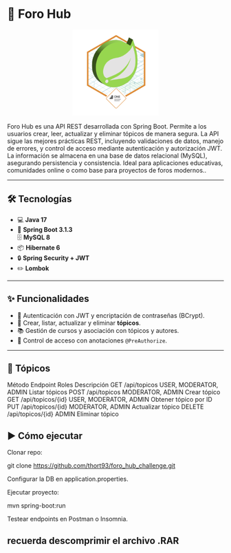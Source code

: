 # 🚀 Foro Hub

<p align = "center">
<img src="https://github.com/thort93/foro_hub_challenge/blob/main/Badge-Spring.png?raw=true" width="200" >
</p>


Foro Hub es una API REST desarrollada con Spring Boot. Permite a los usuarios crear, leer, actualizar y eliminar tópicos de manera segura.
La API sigue las mejores prácticas REST, incluyendo validaciones de datos, manejo de errores, y control de acceso mediante autenticación y autorización JWT.
La información se almacena en una base de datos relacional (MySQL), asegurando persistencia y consistencia.
Ideal para aplicaciones educativas, comunidades online o como base para proyectos de foros modernos..  

---

## 🛠 Tecnologías

- 💻 **Java 17**  
- 🌱 **Spring Boot 3.1.3**  
 🗄 **MySQL 8**
- 📦 **Hibernate 6**  
- 🔒 **Spring Security + JWT**  
- ✏️ **Lombok**  

---

## ✨ Funcionalidades

- 🔑 Autenticación con JWT y encriptación de contraseñas (BCrypt).  
- 📝 Crear, listar, actualizar y eliminar **tópicos**.  
- 📚 Gestión de cursos y asociación con tópicos y autores.  
- 🚦 Control de acceso con anotaciones `@PreAuthorize`.  
---

## 💬 Tópicos
Método	Endpoint	Roles	Descripción
GET	/api/topicos	USER, MODERATOR, ADMIN	Listar tópicos
POST	/api/topicos	MODERATOR, ADMIN	Crear tópico
GET	/api/topicos/{id}	USER, MODERATOR, ADMIN	Obtener tópico por ID
PUT	/api/topicos/{id}	MODERATOR, ADMIN	Actualizar tópico
DELETE	/api/topicos/{id}	ADMIN	Eliminar tópico

## ▶️ Cómo ejecutar

Clonar repo:

git clone https://github.com/thort93/foro_hub_challenge.git


Configurar la DB en application.properties.

Ejecutar proyecto:

mvn spring-boot:run


Testear endpoints en Postman o Insomnia.

## recuerda descomprimir el archivo .RAR
